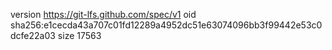 version https://git-lfs.github.com/spec/v1
oid sha256:e1cecda43a707c01fd12289a4952dc51e63074096bb3f99442e53c0dcfe22a03
size 17563
